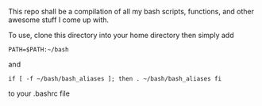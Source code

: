 This repo shall be a compilation of all my bash scripts, functions, and other awesome stuff I come up with.

To use, clone this directory into your home directory then simply add

`PATH=$PATH:~/bash`

and 

`if [ -f ~/bash/bash_aliases ]; then
    . ~/bash/bash_aliases
fi`

to your .bashrc file
